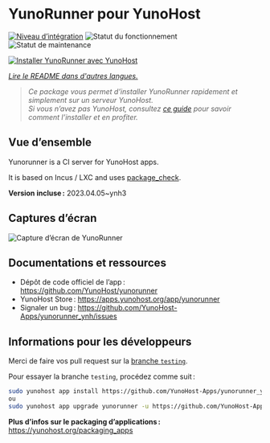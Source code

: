 <!--
Nota bene : ce README est automatiquement généré par <https://github.com/YunoHost/apps/tree/master/tools/readme_generator>
Il NE doit PAS être modifié à la main.
-->

# YunoRunner pour YunoHost

[![Niveau d’intégration](https://dash.yunohost.org/integration/yunorunner.svg)](https://ci-apps.yunohost.org/ci/apps/yunorunner/) ![Statut du fonctionnement](https://ci-apps.yunohost.org/ci/badges/yunorunner.status.svg) ![Statut de maintenance](https://ci-apps.yunohost.org/ci/badges/yunorunner.maintain.svg)

[![Installer YunoRunner avec YunoHost](https://install-app.yunohost.org/install-with-yunohost.svg)](https://install-app.yunohost.org/?app=yunorunner)

*[Lire le README dans d'autres langues.](./ALL_README.md)*

> *Ce package vous permet d’installer YunoRunner rapidement et simplement sur un serveur YunoHost.*  
> *Si vous n’avez pas YunoHost, consultez [ce guide](https://yunohost.org/install) pour savoir comment l’installer et en profiter.*

## Vue d’ensemble

Yunorunner is a CI server for YunoHost apps.

It is based on Incus / LXC and uses [package_check](https://github.com/YunoHost/package_check).


**Version incluse :** 2023.04.05~ynh3

## Captures d’écran

![Capture d’écran de YunoRunner](./doc/screenshots/screenshot.png)

## Documentations et ressources

- Dépôt de code officiel de l’app : <https://github.com/YunoHost/yunorunner>
- YunoHost Store : <https://apps.yunohost.org/app/yunorunner>
- Signaler un bug : <https://github.com/YunoHost-Apps/yunorunner_ynh/issues>

## Informations pour les développeurs

Merci de faire vos pull request sur la [branche `testing`](https://github.com/YunoHost-Apps/yunorunner_ynh/tree/testing).

Pour essayer la branche `testing`, procédez comme suit :

```bash
sudo yunohost app install https://github.com/YunoHost-Apps/yunorunner_ynh/tree/testing --debug
ou
sudo yunohost app upgrade yunorunner -u https://github.com/YunoHost-Apps/yunorunner_ynh/tree/testing --debug
```

**Plus d’infos sur le packaging d’applications :** <https://yunohost.org/packaging_apps>
